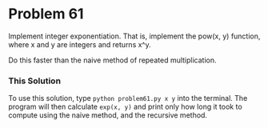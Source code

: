 # Problem 61
Implement integer exponentiation. That is, implement the pow(x, y) function, 
where x and y are integers and returns x^y.

Do this faster than the naive method of repeated multiplication.

### This Solution
To use this solution, type `python problem61.py x y` into the terminal. The
program will then calculate `exp(x, y)` and print only how long it took to
compute using the naive method, and the recursive method.
